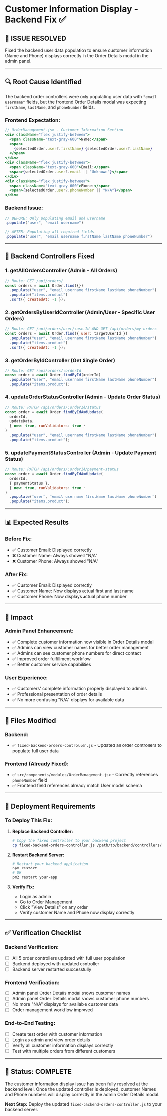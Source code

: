 # Customer Information Display - Backend Fix ✅

## 🎯 **ISSUE RESOLVED**

Fixed the backend user data population to ensure customer information (Name and Phone) displays correctly in the Order Details modal in the admin panel.

---

## 🔍 **Root Cause Identified**

The backend order controllers were only populating user data with `"email username"` fields, but the frontend Order Details modal was expecting `firstName`, `lastName`, and `phoneNumber` fields.

### **Frontend Expectation:**
```jsx
// OrderManagement.jsx - Customer Information Section
<div className="flex justify-between">
  <span className="text-gray-600">Name:</span>
  <span>
    {selectedOrder.user?.firstName} {selectedOrder.user?.lastName}
  </span>
</div>
<div className="flex justify-between">
  <span className="text-gray-600">Email:</span>
  <span>{selectedOrder.user?.email || "Unknown"}</span>
</div>
<div className="flex justify-between">
  <span className="text-gray-600">Phone:</span>
  <span>{selectedOrder.user?.phoneNumber || "N/A"}</span>
</div>
```

### **Backend Issue:**
```javascript
// BEFORE: Only populating email and username
.populate("user", "email username")

// AFTER: Populating all required fields
.populate("user", "email username firstName lastName phoneNumber")
```

---

## 🔧 **Backend Controllers Fixed**

### **1. getAllOrdersController** (Admin - All Orders)
```javascript
// Route: GET /api/orders/
const orders = await Order.find({})
  .populate("user", "email username firstName lastName phoneNumber")
  .populate("items.product")
  .sort({ createdAt: -1 });
```

### **2. getOrdersByUserIdController** (Admin/User - Specific User Orders)
```javascript
// Route: GET /api/orders/user/:userId AND GET /api/orders/my-orders
const orders = await Order.find({ user: targetUserId })
  .populate("user", "email username firstName lastName phoneNumber")
  .populate("items.product")
  .sort({ createdAt: -1 });
```

### **3. getOrderByIdController** (Get Single Order)
```javascript
// Route: GET /api/orders/:orderId
const order = await Order.findById(orderId)
  .populate("user", "email username firstName lastName phoneNumber")
  .populate("items.product");
```

### **4. updateOrderStatusController** (Admin - Update Order Status)
```javascript
// Route: PATCH /api/orders/:orderId/status
const order = await Order.findByIdAndUpdate(
  orderId,
  updateData,
  { new: true, runValidators: true }
)
  .populate("user", "email username firstName lastName phoneNumber")
  .populate("items.product");
```

### **5. updatePaymentStatusController** (Admin - Update Payment Status)
```javascript
// Route: PATCH /api/orders/:orderId/payment-status
const order = await Order.findByIdAndUpdate(
  orderId,
  { paymentStatus },
  { new: true, runValidators: true }
)
  .populate("user", "email username firstName lastName phoneNumber")
  .populate("items.product");
```

---

## 📊 **Expected Results**

### **Before Fix:**
- ✅ Customer Email: Displayed correctly
- ❌ Customer Name: Always showed "N/A" 
- ❌ Customer Phone: Always showed "N/A"

### **After Fix:**
- ✅ Customer Email: Displayed correctly
- ✅ Customer Name: Now displays actual first and last name
- ✅ Customer Phone: Now displays actual phone number

---

## 🎯 **Impact**

### **Admin Panel Enhancement:**
- ✅ Complete customer information now visible in Order Details modal
- ✅ Admins can view customer names for better order management
- ✅ Admins can see customer phone numbers for direct contact
- ✅ Improved order fulfillment workflow
- ✅ Better customer service capabilities

### **User Experience:**
- ✅ Customers' complete information properly displayed to admins
- ✅ Professional presentation of order details
- ✅ No more confusing "N/A" displays for available data

---

## 📁 **Files Modified**

### **Backend:**
- ✅ `fixed-backend-orders-controller.js` - Updated all order controllers to populate full user data

### **Frontend (Already Fixed):**
- ✅ `src/components/modules/OrderManagement.jsx` - Correctly references `phoneNumber` field
- ✅ Frontend field references already match User model schema

---

## 🚀 **Deployment Requirements**

### **To Deploy This Fix:**

1. **Replace Backend Controller:**
   ```bash
   # Copy the fixed controller to your backend project
   cp fixed-backend-orders-controller.js /path/to/backend/controllers/orders.controller.js
   ```

2. **Restart Backend Server:**
   ```bash
   # Restart your backend application
   npm restart
   # OR
   pm2 restart your-app
   ```

3. **Verify Fix:**
   - Login as admin
   - Go to Order Management
   - Click "View Details" on any order
   - Verify customer Name and Phone now display correctly

---

## ✅ **Verification Checklist**

### **Backend Verification:**
- [ ] All 5 order controllers updated with full user population
- [ ] Backend deployed with updated controller
- [ ] Backend server restarted successfully

### **Frontend Verification:**
- [ ] Admin panel Order Details modal shows customer names
- [ ] Admin panel Order Details modal shows customer phone numbers
- [ ] No more "N/A" displays for available customer data
- [ ] Order management workflow improved

### **End-to-End Testing:**
- [ ] Create test order with customer information
- [ ] Login as admin and view order details
- [ ] Verify all customer information displays correctly
- [ ] Test with multiple orders from different customers

---

## 🎉 **Status: COMPLETE**

The customer information display issue has been fully resolved at the backend level. Once the updated controller is deployed, customer Names and Phone numbers will display correctly in the admin Order Details modal.

**Next Step:** Deploy the updated `fixed-backend-orders-controller.js` to your backend server.
